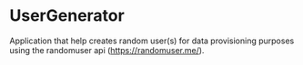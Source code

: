 # UserGenerator

Application that help creates random user(s) for data provisioning purposes using the randomuser api (https://randomuser.me/).
